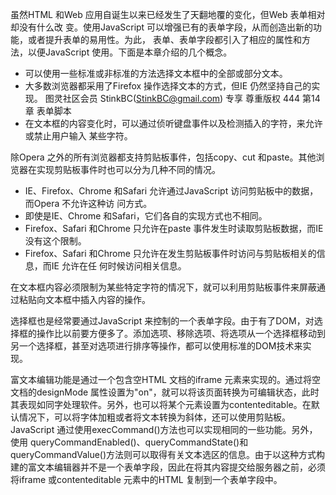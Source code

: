 虽然HTML 和Web 应用自诞生以来已经发生了天翻地覆的变化，但Web 表单相对却没有什么改
变。使用JavaScript 可以增强已有的表单字段，从而创造出新的功能，或者提升表单的易用性。为此，
表单、表单字段都引入了相应的属性和方法，以便JavaScript 使用。下面是本章介绍的几个概念。
- 可以使用一些标准或非标准的方法选择文本框中的全部或部分文本。
- 大多数浏览器都采用了Firefox 操作选择文本的方式，但IE 仍然坚持自己的实现。
图灵社区会员 StinkBC(StinkBC@gmail.com) 专享 尊重版权
444 第14 章 表单脚本
- 在文本框的内容变化时，可以通过侦听键盘事件以及检测插入的字符，来允许或禁止用户输入
某些字符。

除Opera 之外的所有浏览器都支持剪贴板事件，包括copy、cut 和paste。其他浏览器在实现剪贴板事件时也可以分为几种不同的情况。
- IE、Firefox、Chrome 和Safari 允许通过JavaScript 访问剪贴板中的数据，而Opera 不允许这种访
问方式。
- 即使是IE、Chrome 和Safari，它们各自的实现方式也不相同。
- Firefox、Safari 和Chrome 只允许在paste 事件发生时读取剪贴板数据，而IE 没有这个限制。
- Firefox、Safari 和Chrome 只允许在发生剪贴板事件时访问与剪贴板相关的信息，而IE 允许在任
何时候访问相关信息。

在文本框内容必须限制为某些特定字符的情况下，就可以利用剪贴板事件来屏蔽通过粘贴向文本框中插入内容的操作。

选择框也是经常要通过JavaScript 来控制的一个表单字段。由于有了DOM，对选择框的操作比以前要方便多了。添加选项、移除选项、将选项从一个选择框移动到另一个选择框，甚至对选项进行排序等操作，都可以使用标准的DOM技术来实现。

富文本编辑功能是通过一个包含空HTML 文档的iframe 元素来实现的。通过将空文档的designMode 属性设置为"on"，就可以将该页面转换为可编辑状态，此时其表现如同字处理软件。另外，也可以将某个元素设置为contenteditable。在默认情况下，可以将字体加粗或者将文本转换为斜体，还可以使用剪贴板。JavaScript 通过使用execCommand()方法也可以实现相同的一些功能。另外，使用
queryCommandEnabled()、queryCommandState()和queryCommandValue()方法则可以取得有关文本选区的信息。由于以这种方式构建的富文本编辑器并不是一个表单字段，因此在将其内容提交给服务器之前，必须将iframe 或contenteditable 元素中的HTML 复制到一个表单字段中。
